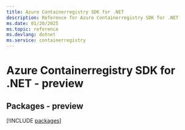 ```yaml
---
title: Azure Containerregistry SDK for .NET
description: Reference for Azure Containerregistry SDK for .NET
ms.date: 01/20/2025
ms.topic: reference
ms.devlang: dotnet
ms.service: containerregistry
---
```

# Azure Containerregistry SDK for .NET - preview
## Packages - preview
[!INCLUDE [packages](containerregistry-index.md)]